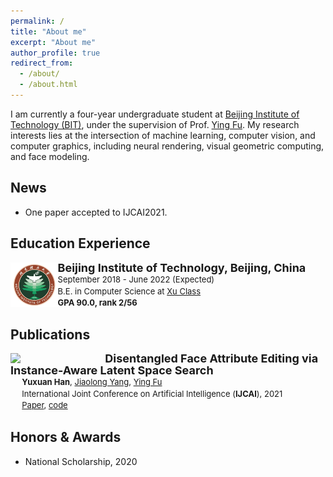 ```yaml
---
permalink: /
title: "About me"
excerpt: "About me"
author_profile: true
redirect_from: 
  - /about/
  - /about.html
---
```

I am currently a four-year undergraduate student at [Beijing Institute of Technology (BIT)](https://english.bit.edu.cn/), under the supervision of Prof. [Ying Fu](https://ying-fu.github.io/).
My research interests lies at the intersection of machine learning, computer vision, and computer graphics, including neural rendering, visual geometric computing, and face modeling.


<!-- ############## -->
<!-- news -->
<!-- ############## -->

News
------
* One paper accepted to IJCAI2021.

<!-- ############## -->
<!-- education -->
<!-- ############## -->

Education Experience
------
<!-- <img style="float: left; width: 15%" src="..\hyximages\edu\BIT.jpeg"> -->

<div>
<img style="float: left; width: 15%" src="hyximages/edu/BIT.jpeg">

<p style="line-height:125%">
  <font size="4"><b>Beijing Institute of Technology, Beijing, China</b><br></font> 
  <font size="2">September 2018 - June 2022 (Expected)<br></font> 
  <font size="2">B.E. in Computer Science at <a href="https://xuteli.bit.edu.cn/">Xu Class</a><br></font>
  <font size="2"> <b>GPA 90.0, rank 2/56</b> <br></font>
</p>  
</div>




<!-- ############## -->
<!-- publications -->
<!-- ############## -->

Publications
------

<div>
<img style="float: left; width: 25%" src="hyximages/pub/ijcai21-IALS.gif">

<p style="line-height:125%">
  <font size="4">
    &nbsp&nbsp&nbsp&nbsp
    <b>Disentangled Face Attribute Editing via Instance-Aware Latent Space Search</b>
    <br>
  </font> 
  <font size="2">
    &nbsp&nbsp&nbsp&nbsp
    <b>Yuxuan Han</b>, 
    <a href="http://jlyang.org/">Jiaolong Yang</a>, 
    <a href="https://ying-fu.github.io/">Ying Fu</a>
    <br>
  </font> 
  <font size="2">
    &nbsp&nbsp&nbsp&nbsp
    International Joint Conference on Artificial Intelligence (<b>IJCAI</b>), 2021 
    <br>
  </font> 
  <font size="2">
    &nbsp&nbsp&nbsp&nbsp
    <a href="https://arxiv.org/abs/2105.12660">Paper</a>, 
    <a href="https://github.com/yxuhan/IALS">code</a>
  </font>
</p>
</div>

<!-- Professional Experience
------ -->

<!-- ############## -->
<!-- honors and awards -->
<!-- ############## -->

Honors & Awards
------
* National Scholarship, 2020


<!-- ############## -->
<!-- visit map -->
<!-- ############## -->


<!-- <script type="text/javascript" id="clustrmaps" src="//clustrmaps.com/map_v2.js?d=Fch6zw-5NWNC1a84KykNSk5ZiFnS_zW_YGiC2lsOlfI&cl=ffffff&w=a"></script> -->
